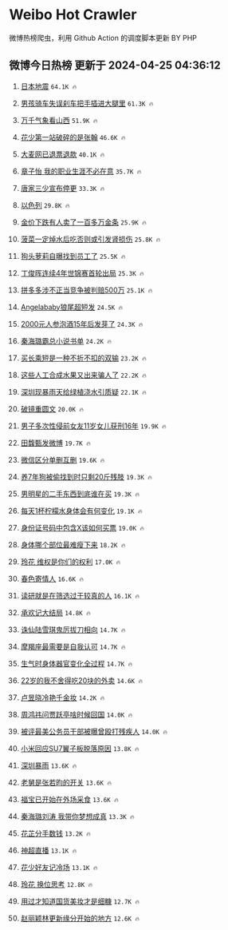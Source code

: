 # Weibo Hot Crawler 



微博热榜爬虫，利用 Github Action 的调度脚本更新 BY PHP 


## 微博今日热榜 更新于 2024-04-25 04:36:12 
1. [日本地震](https://s.weibo.com/weibo?q=%E6%97%A5%E6%9C%AC%E5%9C%B0%E9%9C%87&t=31&band_rank=1&Refer=top) `64.1K 🔥` 

1. [男孩骑车失误刹车把手插进大腿里](https://s.weibo.com/weibo?q=%23%E7%94%B7%E5%AD%A9%E9%AA%91%E8%BD%A6%E5%A4%B1%E8%AF%AF%E5%88%B9%E8%BD%A6%E6%8A%8A%E6%89%8B%E6%8F%92%E8%BF%9B%E5%A4%A7%E8%85%BF%E9%87%8C%23&t=31&band_rank=2&Refer=top) `61.3K 🔥` 

1. [万千气象看山西](https://s.weibo.com/weibo?q=%23%E4%B8%87%E5%8D%83%E6%B0%94%E8%B1%A1%E7%9C%8B%E5%B1%B1%E8%A5%BF%23&t=31&band_rank=3&Refer=top) `51.9K 🔥` 

1. [花少第一站破碎的是张翰](https://s.weibo.com/weibo?q=%23%E8%8A%B1%E5%B0%91%E7%AC%AC%E4%B8%80%E7%AB%99%E7%A0%B4%E7%A2%8E%E7%9A%84%E6%98%AF%E5%BC%A0%E7%BF%B0%23&t=31&band_rank=4&Refer=top) `46.6K 🔥` 

1. [大麦网已退票退款](https://s.weibo.com/weibo?q=%23%E5%A4%A7%E9%BA%A6%E7%BD%91%E5%B7%B2%E9%80%80%E7%A5%A8%E9%80%80%E6%AC%BE%23&t=31&band_rank=5&Refer=top) `40.1K 🔥` 

1. [章子怡 我的职业生涯不必在意](https://s.weibo.com/weibo?q=%E7%AB%A0%E5%AD%90%E6%80%A1%20%E6%88%91%E7%9A%84%E8%81%8C%E4%B8%9A%E7%94%9F%E6%B6%AF%E4%B8%8D%E5%BF%85%E5%9C%A8%E6%84%8F&t=31&band_rank=6&Refer=top) `35.7K 🔥` 

1. [唐家三少宣布停更](https://s.weibo.com/weibo?q=%23%E5%94%90%E5%AE%B6%E4%B8%89%E5%B0%91%E5%AE%A3%E5%B8%83%E5%81%9C%E6%9B%B4%23&t=31&band_rank=7&Refer=top) `33.3K 🔥` 

1. [以色列](https://s.weibo.com/weibo?q=%E4%BB%A5%E8%89%B2%E5%88%97&t=31&band_rank=8&Refer=top) `29.8K 🔥` 

1. [金价下跌有人卖了一百多万金条](https://s.weibo.com/weibo?q=%23%E9%87%91%E4%BB%B7%E4%B8%8B%E8%B7%8C%E6%9C%89%E4%BA%BA%E5%8D%96%E4%BA%86%E4%B8%80%E7%99%BE%E5%A4%9A%E4%B8%87%E9%87%91%E6%9D%A1%23&t=31&band_rank=9&Refer=top) `25.9K 🔥` 

1. [菠菜一定焯水后吃否则或引发肾损伤](https://s.weibo.com/weibo?q=%23%E8%8F%A0%E8%8F%9C%E4%B8%80%E5%AE%9A%E7%84%AF%E6%B0%B4%E5%90%8E%E5%90%83%E5%90%A6%E5%88%99%E6%88%96%E5%BC%95%E5%8F%91%E8%82%BE%E6%8D%9F%E4%BC%A4%23&t=31&band_rank=10&Refer=top) `25.8K 🔥` 

1. [狗头萝莉自曝找到员工了](https://s.weibo.com/weibo?q=%23%E7%8B%97%E5%A4%B4%E8%90%9D%E8%8E%89%E8%87%AA%E6%9B%9D%E6%89%BE%E5%88%B0%E5%91%98%E5%B7%A5%E4%BA%86%23&t=31&band_rank=11&Refer=top) `25.5K 🔥` 

1. [丁俊晖连续4年世锦赛首轮出局](https://s.weibo.com/weibo?q=%23%E4%B8%81%E4%BF%8A%E6%99%96%E8%BF%9E%E7%BB%AD4%E5%B9%B4%E4%B8%96%E9%94%A6%E8%B5%9B%E9%A6%96%E8%BD%AE%E5%87%BA%E5%B1%80%23&t=31&band_rank=12&Refer=top) `25.3K 🔥` 

1. [拼多多涉不正当竞争被判赔500万](https://s.weibo.com/weibo?q=%23%E6%8B%BC%E5%A4%9A%E5%A4%9A%E6%B6%89%E4%B8%8D%E6%AD%A3%E5%BD%93%E7%AB%9E%E4%BA%89%E8%A2%AB%E5%88%A4%E8%B5%94500%E4%B8%87%23&t=31&band_rank=13&Refer=top) `25.1K 🔥` 

1. [Angelababy狼尾超短发](https://s.weibo.com/weibo?q=%23Angelababy%E7%8B%BC%E5%B0%BE%E8%B6%85%E7%9F%AD%E5%8F%91%23&t=31&band_rank=14&Refer=top) `24.5K 🔥` 

1. [2000元人参泡酒15年后发芽了](https://s.weibo.com/weibo?q=%232000%E5%85%83%E4%BA%BA%E5%8F%82%E6%B3%A1%E9%85%9215%E5%B9%B4%E5%90%8E%E5%8F%91%E8%8A%BD%E4%BA%86%23&t=31&band_rank=15&Refer=top) `24.3K 🔥` 

1. [秦海璐霸总小说书单](https://s.weibo.com/weibo?q=%23%E7%A7%A6%E6%B5%B7%E7%92%90%E9%9C%B8%E6%80%BB%E5%B0%8F%E8%AF%B4%E4%B9%A6%E5%8D%95%23&t=31&band_rank=16&Refer=top) `24.2K 🔥` 

1. [买长乘短是一种不折不扣的双输](https://s.weibo.com/weibo?q=%23%E4%B9%B0%E9%95%BF%E4%B9%98%E7%9F%AD%E6%98%AF%E4%B8%80%E7%A7%8D%E4%B8%8D%E6%8A%98%E4%B8%8D%E6%89%A3%E7%9A%84%E5%8F%8C%E8%BE%93%23&t=31&band_rank=17&Refer=top) `23.2K 🔥` 

1. [这些人工合成水果又出来骗人了](https://s.weibo.com/weibo?q=%23%E8%BF%99%E4%BA%9B%E4%BA%BA%E5%B7%A5%E5%90%88%E6%88%90%E6%B0%B4%E6%9E%9C%E5%8F%88%E5%87%BA%E6%9D%A5%E9%AA%97%E4%BA%BA%E4%BA%86%23&t=31&band_rank=18&Refer=top) `22.2K 🔥` 

1. [深圳现暴雨天给绿植浇水引质疑](https://s.weibo.com/weibo?q=%23%E6%B7%B1%E5%9C%B3%E7%8E%B0%E6%9A%B4%E9%9B%A8%E5%A4%A9%E7%BB%99%E7%BB%BF%E6%A4%8D%E6%B5%87%E6%B0%B4%E5%BC%95%E8%B4%A8%E7%96%91%23&t=31&band_rank=19&Refer=top) `22.1K 🔥` 

1. [破镜重圆文](https://s.weibo.com/weibo?q=%E7%A0%B4%E9%95%9C%E9%87%8D%E5%9C%86%E6%96%87&t=31&band_rank=20&Refer=top) `20.0K 🔥` 

1. [男子多次性侵前女友11岁女儿获刑16年](https://s.weibo.com/weibo?q=%23%E7%94%B7%E5%AD%90%E5%A4%9A%E6%AC%A1%E6%80%A7%E4%BE%B5%E5%89%8D%E5%A5%B3%E5%8F%8B11%E5%B2%81%E5%A5%B3%E5%84%BF%E8%8E%B7%E5%88%9116%E5%B9%B4%23&t=31&band_rank=21&Refer=top) `19.9K 🔥` 

1. [田馥甄发微博](https://s.weibo.com/weibo?q=%23%E7%94%B0%E9%A6%A5%E7%94%84%E5%8F%91%E5%BE%AE%E5%8D%9A%23&t=31&band_rank=22&Refer=top) `19.7K 🔥` 

1. [微信区分单删互删](https://s.weibo.com/weibo?q=%23%E5%BE%AE%E4%BF%A1%E5%8C%BA%E5%88%86%E5%8D%95%E5%88%A0%E4%BA%92%E5%88%A0%23&t=31&band_rank=23&Refer=top) `19.6K 🔥` 

1. [养7年狗被偷找到时只剩20斤残肢](https://s.weibo.com/weibo?q=%23%E5%85%BB7%E5%B9%B4%E7%8B%97%E8%A2%AB%E5%81%B7%E6%89%BE%E5%88%B0%E6%97%B6%E5%8F%AA%E5%89%A920%E6%96%A4%E6%AE%8B%E8%82%A2%23&t=31&band_rank=24&Refer=top) `19.3K 🔥` 

1. [男明星的二手东西到底谁在买](https://s.weibo.com/weibo?q=%23%E7%94%B7%E6%98%8E%E6%98%9F%E7%9A%84%E4%BA%8C%E6%89%8B%E4%B8%9C%E8%A5%BF%E5%88%B0%E5%BA%95%E8%B0%81%E5%9C%A8%E4%B9%B0%23&t=31&band_rank=25&Refer=top) `19.3K 🔥` 

1. [每天1杯柠檬水身体会有何变化](https://s.weibo.com/weibo?q=%23%E6%AF%8F%E5%A4%A91%E6%9D%AF%E6%9F%A0%E6%AA%AC%E6%B0%B4%E8%BA%AB%E4%BD%93%E4%BC%9A%E6%9C%89%E4%BD%95%E5%8F%98%E5%8C%96%23&t=31&band_rank=26&Refer=top) `19.1K 🔥` 

1. [身份证号码中包含X该如何买票](https://s.weibo.com/weibo?q=%23%E8%BA%AB%E4%BB%BD%E8%AF%81%E5%8F%B7%E7%A0%81%E4%B8%AD%E5%8C%85%E5%90%ABX%E8%AF%A5%E5%A6%82%E4%BD%95%E4%B9%B0%E7%A5%A8%23&t=31&band_rank=27&Refer=top) `19.0K 🔥` 

1. [身体哪个部位最难瘦下来](https://s.weibo.com/weibo?q=%23%E8%BA%AB%E4%BD%93%E5%93%AA%E4%B8%AA%E9%83%A8%E4%BD%8D%E6%9C%80%E9%9A%BE%E7%98%A6%E4%B8%8B%E6%9D%A5%23&t=31&band_rank=28&Refer=top) `18.2K 🔥` 

1. [玲花 维权是你们的权利](https://s.weibo.com/weibo?q=%E7%8E%B2%E8%8A%B1%20%E7%BB%B4%E6%9D%83%E6%98%AF%E4%BD%A0%E4%BB%AC%E7%9A%84%E6%9D%83%E5%88%A9&t=31&band_rank=29&Refer=top) `17.0K 🔥` 

1. [春色寄情人](https://s.weibo.com/weibo?q=%E6%98%A5%E8%89%B2%E5%AF%84%E6%83%85%E4%BA%BA&t=31&band_rank=30&Refer=top) `16.6K 🔥` 

1. [读研就是在筛选过于较真的人](https://s.weibo.com/weibo?q=%23%E8%AF%BB%E7%A0%94%E5%B0%B1%E6%98%AF%E5%9C%A8%E7%AD%9B%E9%80%89%E8%BF%87%E4%BA%8E%E8%BE%83%E7%9C%9F%E7%9A%84%E4%BA%BA%23&t=31&band_rank=31&Refer=top) `16.1K 🔥` 

1. [承欢记大结局](https://s.weibo.com/weibo?q=%E6%89%BF%E6%AC%A2%E8%AE%B0%E5%A4%A7%E7%BB%93%E5%B1%80&t=31&band_rank=32&Refer=top) `14.8K 🔥` 

1. [诛仙陆雪琪鬼厉拔刀相向](https://s.weibo.com/weibo?q=%E8%AF%9B%E4%BB%99%E9%99%86%E9%9B%AA%E7%90%AA%E9%AC%BC%E5%8E%89%E6%8B%94%E5%88%80%E7%9B%B8%E5%90%91&t=31&band_rank=33&Refer=top) `14.7K 🔥` 

1. [摩羯座最需要是自我认可](https://s.weibo.com/weibo?q=%23%E6%91%A9%E7%BE%AF%E5%BA%A7%E6%9C%80%E9%9C%80%E8%A6%81%E6%98%AF%E8%87%AA%E6%88%91%E8%AE%A4%E5%8F%AF%23&t=31&band_rank=34&Refer=top) `14.7K 🔥` 

1. [生气时身体器官变化全过程](https://s.weibo.com/weibo?q=%23%E7%94%9F%E6%B0%94%E6%97%B6%E8%BA%AB%E4%BD%93%E5%99%A8%E5%AE%98%E5%8F%98%E5%8C%96%E5%85%A8%E8%BF%87%E7%A8%8B%23&t=31&band_rank=35&Refer=top) `14.7K 🔥` 

1. [22岁的我不舍得吃20块的外卖](https://s.weibo.com/weibo?q=%2322%E5%B2%81%E7%9A%84%E6%88%91%E4%B8%8D%E8%88%8D%E5%BE%97%E5%90%8320%E5%9D%97%E7%9A%84%E5%A4%96%E5%8D%96%23&t=31&band_rank=36&Refer=top) `14.6K 🔥` 

1. [卢昱晓冷艳千金妆](https://s.weibo.com/weibo?q=%23%E5%8D%A2%E6%98%B1%E6%99%93%E5%86%B7%E8%89%B3%E5%8D%83%E9%87%91%E5%A6%86%23&t=31&band_rank=37&Refer=top) `14.2K 🔥` 

1. [周鸿祎问贾跃亭啥时候回国](https://s.weibo.com/weibo?q=%23%E5%91%A8%E9%B8%BF%E7%A5%8E%E9%97%AE%E8%B4%BE%E8%B7%83%E4%BA%AD%E5%95%A5%E6%97%B6%E5%80%99%E5%9B%9E%E5%9B%BD%23&t=31&band_rank=38&Refer=top) `14.0K 🔥` 

1. [被评最美公务员干部被曝曾殴打残疾人](https://s.weibo.com/weibo?q=%23%E8%A2%AB%E8%AF%84%E6%9C%80%E7%BE%8E%E5%85%AC%E5%8A%A1%E5%91%98%E5%B9%B2%E9%83%A8%E8%A2%AB%E6%9B%9D%E6%9B%BE%E6%AE%B4%E6%89%93%E6%AE%8B%E7%96%BE%E4%BA%BA%23&t=31&band_rank=39&Refer=top) `14.0K 🔥` 

1. [小米回应SU7翼子板脱落原因](https://s.weibo.com/weibo?q=%23%E5%B0%8F%E7%B1%B3%E5%9B%9E%E5%BA%94SU7%E7%BF%BC%E5%AD%90%E6%9D%BF%E8%84%B1%E8%90%BD%E5%8E%9F%E5%9B%A0%23&t=31&band_rank=40&Refer=top) `13.8K 🔥` 

1. [深圳暴雨](https://s.weibo.com/weibo?q=%E6%B7%B1%E5%9C%B3%E6%9A%B4%E9%9B%A8&t=31&band_rank=41&Refer=top) `13.6K 🔥` 

1. [老舅是张若昀的开关](https://s.weibo.com/weibo?q=%23%E8%80%81%E8%88%85%E6%98%AF%E5%BC%A0%E8%8B%A5%E6%98%80%E7%9A%84%E5%BC%80%E5%85%B3%23&t=31&band_rank=42&Refer=top) `13.6K 🔥` 

1. [福宝已开始在外场采食](https://s.weibo.com/weibo?q=%23%E7%A6%8F%E5%AE%9D%E5%B7%B2%E5%BC%80%E5%A7%8B%E5%9C%A8%E5%A4%96%E5%9C%BA%E9%87%87%E9%A3%9F%23&t=31&band_rank=43&Refer=top) `13.6K 🔥` 

1. [秦海璐刘涛 我带你梦想成真](https://s.weibo.com/weibo?q=%E7%A7%A6%E6%B5%B7%E7%92%90%E5%88%98%E6%B6%9B%20%E6%88%91%E5%B8%A6%E4%BD%A0%E6%A2%A6%E6%83%B3%E6%88%90%E7%9C%9F&t=31&band_rank=44&Refer=top) `13.3K 🔥` 

1. [花芷分手数钱](https://s.weibo.com/weibo?q=%E8%8A%B1%E8%8A%B7%E5%88%86%E6%89%8B%E6%95%B0%E9%92%B1&t=31&band_rank=45&Refer=top) `13.2K 🔥` 

1. [神超直播](https://s.weibo.com/weibo?q=%E7%A5%9E%E8%B6%85%E7%9B%B4%E6%92%AD&t=31&band_rank=46&Refer=top) `13.1K 🔥` 

1. [花少好友记冷场](https://s.weibo.com/weibo?q=%23%E8%8A%B1%E5%B0%91%E5%A5%BD%E5%8F%8B%E8%AE%B0%E5%86%B7%E5%9C%BA%23&t=31&band_rank=47&Refer=top) `13.1K 🔥` 

1. [玲花 换位思考](https://s.weibo.com/weibo?q=%E7%8E%B2%E8%8A%B1%20%E6%8D%A2%E4%BD%8D%E6%80%9D%E8%80%83&t=31&band_rank=48&Refer=top) `12.8K 🔥` 

1. [用过才知道国货美妆才是细糠](https://s.weibo.com/weibo?q=%23%E7%94%A8%E8%BF%87%E6%89%8D%E7%9F%A5%E9%81%93%E5%9B%BD%E8%B4%A7%E7%BE%8E%E5%A6%86%E6%89%8D%E6%98%AF%E7%BB%86%E7%B3%A0%23&t=31&band_rank=49&Refer=top) `12.7K 🔥` 

1. [赵丽颖林更新缘分开始的地方](https://s.weibo.com/weibo?q=%23%E8%B5%B5%E4%B8%BD%E9%A2%96%E6%9E%97%E6%9B%B4%E6%96%B0%E7%BC%98%E5%88%86%E5%BC%80%E5%A7%8B%E7%9A%84%E5%9C%B0%E6%96%B9%23&t=31&band_rank=50&Refer=top) `12.6K 🔥` 

